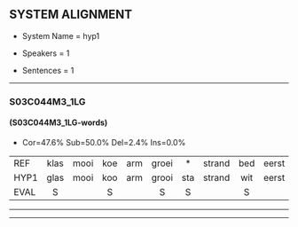 
## SYSTEM ALIGNMENT

- System Name = hyp1

- Speakers = 1

- Sentences = 1

---

### S03C044M3_1LG

#### (S03C044M3_1LG-words)

- Cor=47.6%	Sub=50.0%	Del=2.4%	Ins=0.0%

|  |  |  |  |  |  |  |  |  |  |  |  |  |  |  |  |  |  |  |  |  |  |  |  |  |  |  |  |  |  |  |  |  |  |  |  |  |  |  |  |  |  |  |
|:--- |:---:|:---:|:---:|:---:|:---:|:---:|:---:|:---:|:---:|:---:|:---:|:---:|:---:|:---:|:---:|:---:|:---:|:---:|:---:|:---:|:---:|:---:|:---:|:---:|:---:|:---:|:---:|:---:|:---:|:---:|:---:|:---:|:---:|:---:|:---:|:---:|:---:|:---:|:---:|:---:|:---:|:---:|
| REF | klas | mooi | koe | arm | groei | * | strand | bed | eerst | voor | draai | * | sjaal | herfst | duur | straat | leeuw | clown | hoek | krant | hout | vriend | gauw | chips | groen | feest | reis | jas | huis | paard | vijf | muts | nieuw | kind | bang | oog | zacht | schoen | plas | neus | knoop | plank |
| HYP1 | glas | mooi | koo | arm | grooi | sta | strand | wit | eerst | voor | draai | sjaal | sjaal | herrfst | duur | straat | leeuw | kloon | hoek | krant | hout | vrient | hou | chips | groen | vijst | res | jas |  | gertpaart | vet | muut | nieuw | kint | bank | hoog | zegt | groen | plas | keus | knoop | plank |
| EVAL | S |  | S |  | S | S |  | S |  |  |  | S |  | S |  |  |  | S |  |  |  | S | S |  |  | S | S |  | D | S | S | S |  | S | S | S | S | S |  | S |  |  |
---

---
